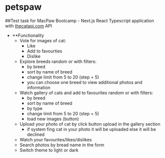 # petspaw
##Test task for MacPaw Bootcamp - Next.js React Typescript application with [thecatapi.com](https://thecatapi.com/) API

* **Functionality
	- Vote for images of cat:
		- Like
		- Add to favourties
		- Dislike
	- Explore breeds random or with filters:
		- by breed
		- sort by name of breed
		- change limit from 5 to 20 (step = 5)
		- you can choose one breed to view additional photos and information
	- Watch gallery of cats and add to favourites random or with filters:
		- by breed
		- sort by name of breed
		- by type
		- change limit from 5 to 20 (step = 5)
		- load new images (button)
	- Upload your photo of cat by click button upload in the gallery section
		- if system fing cat in your photo it will be uploaded else it will be declined
	- Watch your favourites/likes/dislikes
	- Search photos by bread name in the form
	- Switch theme to light or dark